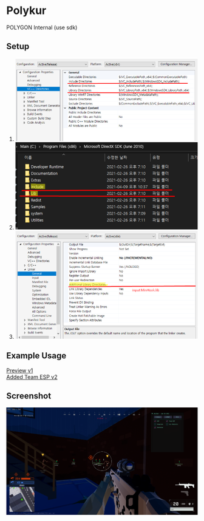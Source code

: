 # Polykur

POLYGON Internal (use sdk)

## Setup

1. ![](https://github.com/zhitkur/Polykur/blob/main/setup_1-1.png)
2. ![](https://github.com/zhitkur/Polykur/blob/main/setup_1-2.png)
3. ![](https://github.com/zhitkur/Polykur/blob/main/setup_2.png)

## Example Usage
[Preview v1](https://streamable.com/cz2gh3)    
[Added Team ESP v2](https://streamable.com/hxtidz)

## Screenshot

<div align=center>

![](https://github.com/zhitkur/Polykur/blob/main/aa_1.png)

</div>